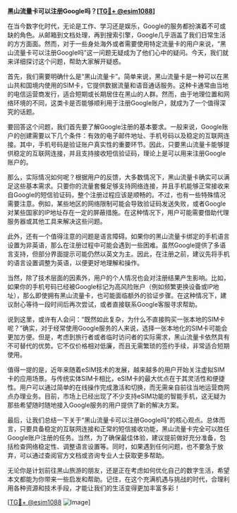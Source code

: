 **黑山流量卡可以注册Google吗？[[TG💪+ @esim1088](https://t.me/s/esim1088)]**

在当今数字化时代，无论是工作、学习还是娱乐，Google的服务都扮演着不可或缺的角色。从邮箱到文档处理，再到搜索引擎，Google几乎涵盖了我们日常生活的方方面面。然而，对于一些身处海外或者需要使用特定流量卡的用户来说，“黑山流量卡可以注册Google吗”这一问题无疑成为了他们心中的疑问。今天，我们就来详细探讨这个问题，帮助大家解开疑惑。

首先，我们需要明确什么是“黑山流量卡”。简单来说，黑山流量卡是一种可以在黑山共和国境内使用的SIM卡，它提供数据流量和语音通话服务。这种卡通常由当地的电信运营商发行，适合短期或长期居住在黑山的人群。然而，由于地理位置和网络环境的不同，这类卡是否能够顺利用于注册Google账户，就成为了一个值得深究的话题。

要回答这个问题，我们首先要了解Google注册的基本要求。一般来说，Google账户的创建需要以下几个条件：有效的电子邮件地址、手机号码以及稳定的互联网连接。其中，手机号码是验证账户真实性的重要环节。因此，只要黑山流量卡能够提供稳定的互联网连接，并且支持接收短信验证码，理论上是可以用来注册Google账户的。

那么，实际情况如何呢？根据用户的反馈，大多数情况下，黑山流量卡确实可以满足这些基本需求。只要你的流量套餐足够支持网络连接，并且手机能够正常接收来自Google的短信验证码，整个注册过程应该是顺畅的。不过，也有一些特殊情况需要注意。例如，某些地区的网络限制可能会导致验证码发送失败，或者Google对某些国家的IP地址存在一定的屏蔽措施。在这种情况下，用户可能需要借助代理服务器或其他工具来解决这些问题。

此外，还有一个值得注意的问题是语言障碍。如果你的黑山流量卡绑定的手机语言设置为非英语，那么在注册过程中可能会遇到一些困难。虽然Google提供了多语言支持，但部分界面提示可能仍然以英文为主。因此，在注册之前，建议先将手机的语言设置调整为英语，以便更好地理解和操作。

当然，除了技术层面的因素外，用户的个人情况也会对注册结果产生影响。比如，如果你的手机号码已经被Google标记为高风险账户（例如频繁更换设备或IP地址），那么即使拥有黑山流量卡，也可能面临额外的验证步骤。在这种情况下，建议耐心等待一段时间后再次尝试，或者直接联系Google客服寻求帮助。

说到这里，或许有人会问：“既然如此复杂，为什么不直接购买一张本地的SIM卡呢？”确实，对于经常使用Google服务的人来说，选择一张本地化的SIM卡可能会更加方便。但是，考虑到旅行者或者临时访问者的实际需求，黑山流量卡依然具有不可替代的优势。它不仅价格相对低廉，而且无需繁琐的签约手续，非常适合短期使用。

值得一提的是，近年来随着eSIM技术的发展，越来越多的用户开始关注虚拟SIM卡的应用场景。与传统实体SIM卡相比，eSIM卡的最大优点在于其灵活性和便捷性。用户可以通过简单的在线操作完成激活和切换，而无需亲自前往当地运营商网点办理业务。目前，市场上已经出现了不少支持eSIM功能的智能手机，这无疑为那些希望随时随地接入Google服务的用户提供了新的解决方案。

最后，让我们总结一下关于“黑山流量卡可以注册Google吗”的核心观点。总体而言，只要具备稳定的互联网连接和正常的短信接收功能，黑山流量卡完全可以胜任Google账户注册的任务。当然，为了确保最佳体验，建议提前做好充分准备，包括检查网络稳定性、调整语言设置等。同时，如果遇到任何问题，也不要急于放弃，可以通过查阅官方文档或咨询专业人士获取更多帮助。

无论你是计划前往黑山旅游的朋友，还是正在考虑如何优化自己的数字生活，希望本文都能为你带来一些启发和帮助。记住，在这个充满机遇与挑战的时代，合理利用各种资源和技术手段，才能让我们的生活变得更加丰富多彩！

[[TG💪+ @esim1088](https://t.me/s/esim1088) ![Image](https://i.postimg.cc/4NQfJmqS/Snipaste-2025-05-13-00-14-12.png)]